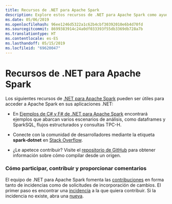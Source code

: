 ```yaml
---
title: Recursos de .NET para Apache Spark
description: Explore estos recursos de .NET para Apache Spark como ayuda para crear soluciones de ciencia de datos personalizadas e integrarlas en las aplicaciones .NET.
ms.date: 05/06/2019
ms.openlocfilehash: 96ee1246d5322a1c62b4cbf30392010e6b4d70fd
ms.sourcegitcommit: 8699383914c24a0df033393f55db3369db728a7b
ms.translationtype: HT
ms.contentlocale: es-ES
ms.lasthandoff: 05/15/2019
ms.locfileid: "69620047"
---
```

# <a name="net-for-apache-spark-resources"></a>Recursos de .NET para Apache Spark

Los siguientes recursos de [.NET para Apache Spark](../index.yml) pueden ser útiles para acceder a Apache Spark en sus aplicaciones .NET:

* En [Ejemplos de C# y F# de .NET para Apache Spark](https://github.com/dotnet/spark#samples) encontrará ejemplos que abarcan varios escenarios de análisis, como dataframes y SparkSQL, flujos estructurados y consultas TPC-H.

* Conecte con la comunidad de desarrolladores mediante la etiqueta **spark-dotnet** en [Stack Overflow](https://stackoverflow.com/questions/tagged/spark-dotnet).

* ¿Le apetece contribuir? Visite el [repositorio de GitHub](https://github.com/dotnet/spark) para obtener información sobre cómo compilar desde un origen.

### <a name="how-to-engage-contribute-and-provide-feedback"></a>Cómo participar, contribuir y proporcionar comentarios

El equipo de .NET para Apache Spark fomenta las [contribuciones](https://github.com/dotnet/spark/blob/master/docs/contributing.md) en forma tanto de incidencias como de solicitudes de incorporación de cambios. El primer paso es encontrar una [incidencia](https://github.com/dotnet/spark/issues) a la que quiera contribuir. Si la incidencia no existe, abra una [nueva](https://github.com/dotnet/spark/issues?utf8=%E2%9C%93&q=is%3Aissue+is%3Aopen+).
